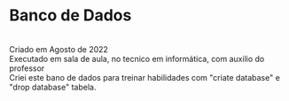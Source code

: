 <h1>Banco de Dados</h1>
<br>
Criado em Agosto de 2022
<br>
Executado em sala de aula, no tecnico em informática, com auxilio do professor
<br>
Criei este bano de dados para treinar habilidades com "criate database" e "drop database" tabela.
